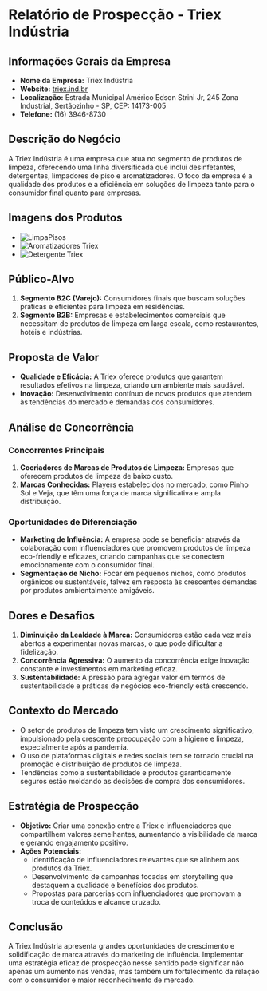 # Relatório de Prospecção - Triex Indústria

## Informações Gerais da Empresa

- **Nome da Empresa:** Triex Indústria
- **Website:** [triex.ind.br](http://www.triex.ind.br)
- **Localização:** Estrada Municipal Américo Edson Strini Jr, 245 Zona Industrial, Sertãozinho - SP, CEP: 14173-005
- **Telefone:** (16) 3946-8730

## Descrição do Negócio

A Triex Indústria é uma empresa que atua no segmento de produtos de limpeza, oferecendo uma linha diversificada que inclui desinfetantes, detergentes, limpadores de piso e aromatizadores. O foco da empresa é a qualidade dos produtos e a eficiência em soluções de limpeza tanto para o consumidor final quanto para empresas.

## Imagens dos Produtos

- ![LimpaPisos](https://triex.ind.br/wp-content/uploads/2025/01/LimpaPisos-Wallpaper-1-2.jpg)
- ![Aromatizadores Triex](https://triex.ind.br/wp-content/uploads/2020/12/Aromatizadores-Triex.jpg)
- ![Detergente Triex](https://triex.ind.br/wp-content/uploads/2021/09/fullbanner-novo-lava-loucas.jpg)

## Público-Alvo

1. **Segmento B2C (Varejo):** Consumidores finais que buscam soluções práticas e eficientes para limpeza em residências.
2. **Segmento B2B:** Empresas e estabelecimentos comerciais que necessitam de produtos de limpeza em larga escala, como restaurantes, hotéis e indústrias.

## Proposta de Valor

- **Qualidade e Eficácia:** A Triex oferece produtos que garantem resultados efetivos na limpeza, criando um ambiente mais saudável.
- **Inovação:** Desenvolvimento contínuo de novos produtos que atendem às tendências do mercado e demandas dos consumidores.

## Análise de Concorrência

### Concorrentes Principais

1. **Cocriadores de Marcas de Produtos de Limpeza:** Empresas que oferecem produtos de limpeza de baixo custo.
2. **Marcas Conhecidas:** Players estabelecidos no mercado, como Pinho Sol e Veja, que têm uma força de marca significativa e ampla distribuição.

### Oportunidades de Diferenciação

- **Marketing de Influência:** A empresa pode se beneficiar através da colaboração com influenciadores que promovem produtos de limpeza eco-friendly e eficazes, criando campanhas que se conectem emocionamente com o consumidor final.
- **Segmentação de Nicho:** Focar em pequenos nichos, como produtos orgânicos ou sustentáveis, talvez em resposta às crescentes demandas por produtos ambientalmente amigáveis.

## Dores e Desafios

1. **Diminuição da Lealdade à Marca:** Consumidores estão cada vez mais abertos a experimentar novas marcas, o que pode dificultar a fidelização.
2. **Concorrência Agressiva:** O aumento da concorrência exige inovação constante e investimentos em marketing eficaz.
3. **Sustentabilidade:** A pressão para agregar valor em termos de sustentabilidade e práticas de negócios eco-friendly está crescendo.

## Contexto do Mercado

- O setor de produtos de limpeza tem visto um crescimento significativo, impulsionado pela crescente preocupação com a higiene e limpeza, especialmente após a pandemia.
- O uso de plataformas digitais e redes sociais tem se tornado crucial na promoção e distribuição de produtos de limpeza.
- Tendências como a sustentabilidade e produtos garantidamente seguros estão moldando as decisões de compra dos consumidores.

## Estratégia de Prospecção

- **Objetivo:** Criar uma conexão entre a Triex e influenciadores que compartilhem valores semelhantes, aumentando a visibilidade da marca e gerando engajamento positivo.
- **Ações Potenciais:**
  - Identificação de influenciadores relevantes que se alinhem aos produtos da Triex.
  - Desenvolvimento de campanhas focadas em storytelling que destaquem a qualidade e benefícios dos produtos.
  - Propostas para parcerias com influenciadores que promovam a troca de conteúdos e alcance cruzado.

## Conclusão

A Triex Indústria apresenta grandes oportunidades de crescimento e solidificação de marca através do marketing de influência. Implementar uma estratégia eficaz de prospecção nesse sentido pode significar não apenas um aumento nas vendas, mas também um fortalecimento da relação com o consumidor e maior reconhecimento de mercado.